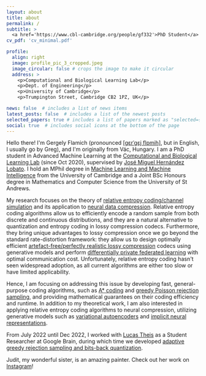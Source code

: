 ```yaml
---
layout: about
title: about
permalink: /
subtitle: >
  <a href='https://www.cbl-cambridge.org/people/gf332'>PhD Student</a> in Machine Learning, CBL, University of Cambridge. 
cv_pdf: 'cv_minimal.pdf'

profile:
  align: right
  image: profile_pic_3_cropped.jpeg
  image_circular: false # crops the image to make it circular
  address: >
    <p>Computational and Biological Learning Lab</p>
    <p>Dept. of Engineering</p>
    <p>University of Cambridge</p>
    <p>Trumpington Street, Cambridge CB2 1PZ, UK</p>

news: false  # includes a list of news items
latest_posts: false  # includes a list of the newest posts
selected_papers: true # includes a list of papers marked as "selected={true}"
social: true  # includes social icons at the bottom of the page
---
```


Hello there! I'm Gergely Flamich (pronounced <span style="font-weight:normal;">[[gɛrˈgɛj flɒmih]](https://en.wikipedia.org/wiki/Help:IPA/Hungarian)</span>, but in English, I usually go by Greg), and I'm originally from Vác, Hungary. 
I am a PhD student in Advanced Machine Learning at the [Computational and Biological Learning Lab](https://www.cbl-cambridge.org/) (since Oct 2020), supervised by [José Miguel Hernández Lobato](https://jmhl.org/). 
I hold an MPhil degree in [Machine Learning and Machine Intelligence](https://www.mlmi.eng.cam.ac.uk/) from the University of Cambridge and a Joint BSc Honours degree in Mathematics and Computer Science from the University of St Andrews.

My research focuses on the theory of [relative entropy coding/channel simulation](https://arxiv.org/abs/2305.15313) and its application to [neural data compression](https://arxiv.org/abs/2202.06533). 
Relative entropy coding algorithms allow us to efficiently encode a random sample from both discrete and continuous distributions, and they are a natural alternative to quantization and entropy coding in lossy compression codecs.
Furthermore, they bring unique advantages to lossy compression once we go beyond the standard rate-distortion framework: they allow us to design optimally efficient [artefact-free/perfectly realistic lossy compression](https://arxiv.org/abs/2206.08889) codecs using generative models and perform [differentially private federated learning](https://arxiv.org/abs/2111.00092) with optimal communication cost.
Unfortunately, relative entropy coding hasn't seen widespread adoption, as all current algorithms are either too slow or have limited applicability.

Hence, I am focusing on addressing this issue by developing fast, general-purpose coding algorithms, such as [A* coding](https://arxiv.org/abs/2201.12857) and [greedy Poisson rejection sampling](https://arxiv.org/abs/2305.15313), and providing mathematical guarantees on their coding efficiency and runtime.
In addition to my theoretical work, I am also interested in applying relative entropy coding algorithms to neural compression, utilizing generative models such as [variational autoencoders](https://arxiv.org/abs/2010.01185) and [implicit neural representations](https://arxiv.org/abs/2305.19185).

From July 2022 until Dec 2022, I worked with [Lucas Theis](http://theis.io/) as a Student Researcher at Google Brain, during which time we developed [adaptive greedy rejection sampling and bits-back quantization](https://arxiv.org/abs/2304.10407).

Judit, my wonderful sister, is an amazing painter. 
Check out her work on [Instagram](https://www.instagram.com/j.flamich.art/)!